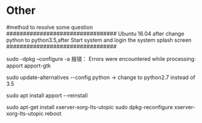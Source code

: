 # Other
#method to resolve some question
#################################
Ubuntu 16.04 after change python to python3.5,after Start system and login the system splash screen
#################################

sudo -dpkg –configure -a
报错：
Errors were encountered while processing:
	apport
	apport-gtk

sudo update-alternatives --config python 
-> change to python2.7 instead of 3.5

sudo apt install apport --reinstall

sudo apt-get install xserver-xorg-lts-utopic
sudo dpkg-reconfigure xserver-xorg-lts-utopic
reboot
